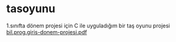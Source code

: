 # tasoyunu
1.sınıfta dönem projesi için C ile uyguladığım bir taş oyunu projesi
[bil.prog.giris-donem-projesi.pdf](https://github.com/user-attachments/files/16411601/bil.prog.giris-donem-projesi.pdf)
